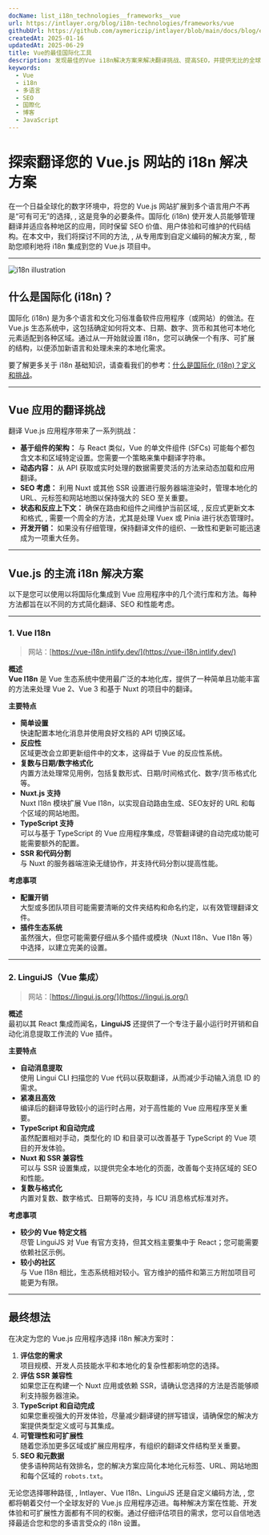 ```yaml
---
docName: list_i18n_technologies__frameworks__vue
url: https://intlayer.org/blog/i18n-technologies/frameworks/vue
githubUrl: https://github.com/aymericzip/intlayer/blob/main/docs/blog/en/list_i18n_technologies/frameworks/vue.md
createdAt: 2025-01-16
updatedAt: 2025-06-29
title: Vue的最佳国际化工具
description: 发现最佳的Vue i18n解决方案来解决翻译挑战、提高SEO，并提供无比的全球网络体验。
keywords:
  - Vue
  - i18n
  - 多语言
  - SEO
  - 国際化
  - 博客
  - JavaScript
---
```


# 探索翻译您的 Vue.js 网站的 i18n 解决方案

在一个日益全球化的数字环境中，将您的 Vue.js 网站扩展到多个语言用户不再是“可有可无”的选择, , 这是竞争的必要条件。国际化 (i18n) 使开发人员能够管理翻译并适应各种地区的应用，同时保留 SEO 价值、用户体验和可维护的代码结构。在本文中，我们将探讨不同的方法, , 从专用库到自定义编码的解决方案, , 帮助您顺利地将 i18n 集成到您的 Vue.js 项目中。

---

![i18n illustration](https://github.com/aymericzip/intlayer/blob/main/docs/blog/assets/i18n.webp)

## 什么是国际化 (i18n)？

国际化 (i18n) 是为多个语言和文化习俗准备软件应用程序（或网站）的做法。在 Vue.js 生态系统中，这包括确定如何将文本、日期、数字、货币和其他可本地化元素适配到各种区域。通过从一开始就设置 i18n，您可以确保一个有序、可扩展的结构，以便添加新语言和处理未来的本地化需求。

要了解更多关于 i18n 基础知识，请查看我们的参考：[什么是国际化 (i18n)？定义和挑战](https://github.com/aymericzip/intlayer/blob/main/docs/blog/zh/what_is_internationalization.md)。

---

## Vue 应用的翻译挑战

翻译 Vue.js 应用程序带来了一系列挑战：

- **基于组件的架构：** 与 React 类似，Vue 的单文件组件 (SFCs) 可能每个都包含文本和区域特定设置。您需要一个策略来集中翻译字符串。
- **动态内容：** 从 API 获取或实时处理的数据需要灵活的方法来动态加载和应用翻译。
- **SEO 考虑：** 利用 Nuxt 或其他 SSR 设置进行服务器端渲染时，管理本地化的 URL、元标签和网站地图以保持强大的 SEO 至关重要。
- **状态和反应上下文：** 确保在路由和组件之间维护当前区域, , 反应式更新文本和格式, , 需要一个周全的方法，尤其是处理 Vuex 或 Pinia 进行状态管理时。
- **开发开销：** 如果没有仔细管理，保持翻译文件的组织、一致性和更新可能迅速成为一项重大任务。

---

## Vue.js 的主流 i18n 解决方案

以下是您可以使用以将国际化集成到 Vue 应用程序中的几个流行库和方法。每种方法都旨在以不同的方式简化翻译、SEO 和性能考虑。

---

### 1. Vue I18n

> 网站：[https://vue-i18n.intlify.dev/](https://vue-i18n.intlify.dev/)

**概述**  
**Vue I18n** 是 Vue 生态系统中使用最广泛的本地化库，提供了一种简单且功能丰富的方法来处理 Vue 2、Vue 3 和基于 Nuxt 的项目中的翻译。

**主要特点**

- **简单设置**  
  快速配置本地化消息并使用良好文档的 API 切换区域。
- **反应性**  
  区域更改会立即更新组件中的文本，这得益于 Vue 的反应性系统。
- **复数与日期/数字格式化**  
  内置方法处理常见用例，包括复数形式、日期/时间格式化、数字/货币格式化等。
- **Nuxt.js 支持**  
  Nuxt I18n 模块扩展 Vue I18n，以实现自动路由生成、SEO友好的 URL 和每个区域的网站地图。
- **TypeScript 支持**  
  可以与基于 TypeScript 的 Vue 应用程序集成，尽管翻译键的自动完成功能可能需要额外的配置。
- **SSR 和代码分割**  
  与 Nuxt 的服务器端渲染无缝协作，并支持代码分割以提高性能。

**考虑事项**

- **配置开销**  
  大型或多团队项目可能需要清晰的文件夹结构和命名约定，以有效管理翻译文件。
- **插件生态系统**  
  虽然强大，但您可能需要仔细从多个插件或模块（Nuxt I18n、Vue I18n 等）中选择，以建立完美的设置。

---

### 2. LinguiJS（Vue 集成）

> 网站：[https://lingui.js.org/](https://lingui.js.org/)

**概述**  
最初以其 React 集成而闻名，**LinguiJS** 还提供了一个专注于最小运行时开销和自动化消息提取工作流的 Vue 插件。

**主要特点**

- **自动消息提取**  
  使用 Lingui CLI 扫描您的 Vue 代码以获取翻译，从而减少手动输入消息 ID 的需求。
- **紧凑且高效**  
  编译后的翻译导致较小的运行时占用，对于高性能的 Vue 应用程序至关重要。
- **TypeScript 和自动完成**  
  虽然配置相对手动，类型化的 ID 和目录可以改善基于 TypeScript 的 Vue 项目的开发体验。
- **Nuxt 和 SSR 兼容性**  
  可以与 SSR 设置集成，以提供完全本地化的页面，改善每个支持区域的 SEO 和性能。
- **复数与格式化**  
  内置对复数、数字格式、日期等的支持，与 ICU 消息格式标准对齐。

**考虑事项**

- **较少的 Vue 特定文档**  
  尽管 LinguiJS 对 Vue 有官方支持，但其文档主要集中于 React；您可能需要依赖社区示例。
- **较小的社区**  
  与 Vue I18n 相比，生态系统相对较小。官方维护的插件和第三方附加项目可能更为有限。

---

## 最终想法

在决定为您的 Vue.js 应用程序选择 i18n 解决方案时：

1. **评估您的需求**  
   项目规模、开发人员技能水平和本地化的复杂性都影响您的选择。
2. **评估 SSR 兼容性**  
   如果您正在构建一个 Nuxt 应用或依赖 SSR，请确认您选择的方法是否能够顺利支持服务器渲染。
3. **TypeScript 和自动完成**  
   如果您重视强大的开发体验，尽量减少翻译键的拼写错误，请确保您的解决方案提供类型定义或可与其集成。
4. **可管理性和可扩展性**  
   随着您添加更多区域或扩展应用程序，有组织的翻译文件结构至关重要。
5. **SEO 和元数据**  
   使多语种网站有效排名，您的解决方案应简化本地化元标签、URL、网站地图和每个区域的 `robots.txt`。

无论您选择哪种路径, , Intlayer、Vue I18n、LinguiJS 还是自定义编码方法, , 您都将朝着交付一个全球友好的 Vue.js 应用程序迈进。每种解决方案在性能、开发体验和可扩展性方面都有不同的权衡。通过仔细评估项目的需求，您可以自信地选择最适合您和您的多语言受众的 i18n 设置。

